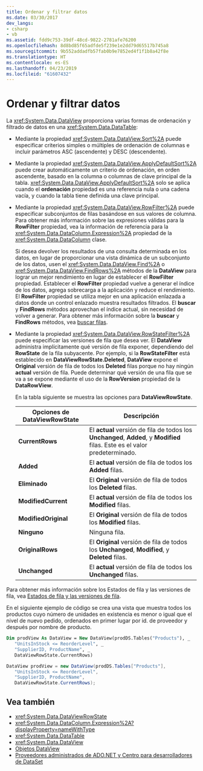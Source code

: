 ```yaml
---
title: Ordenar y filtrar datos
ms.date: 03/30/2017
dev_langs:
- csharp
- vb
ms.assetid: fdd9c753-39df-48cd-9822-2781afe76200
ms.openlocfilehash: 8d8bd85f65adfde5f239e1e2dd79d65517b745a8
ms.sourcegitcommit: 9b552addadfb57fab0b9e7852ed4f1f1b8a42f8e
ms.translationtype: HT
ms.contentlocale: es-ES
ms.lasthandoff: 04/23/2019
ms.locfileid: "61607432"
---
```

# <a name="sorting-and-filtering-data"></a>Ordenar y filtrar datos
La <xref:System.Data.DataView> proporciona varias formas de ordenación y filtrado de datos en una <xref:System.Data.DataTable>:  
  
- Mediante la propiedad <xref:System.Data.DataView.Sort%2A> puede especificar criterios simples o múltiples de ordenación de columnas e incluir parámetros ASC (ascendente) y DESC (descendente).  
  
- Mediante la propiedad <xref:System.Data.DataView.ApplyDefaultSort%2A> puede crear automáticamente un criterio de ordenación, en orden ascendente, basado en la columna o columnas de clave principal de la tabla. <xref:System.Data.DataView.ApplyDefaultSort%2A> solo se aplica cuando el **ordenación** propiedad es una referencia nula o una cadena vacía, y cuando la tabla tiene definida una clave principal.  
  
- Mediante la propiedad <xref:System.Data.DataView.RowFilter%2A> puede especificar subconjuntos de filas basándose en sus valores de columna. Para obtener más información sobre las expresiones válidas para la **RowFilter** propiedad, vea la información de referencia para la <xref:System.Data.DataColumn.Expression%2A> propiedad de la <xref:System.Data.DataColumn> clase.  
  
     Si desea devolver los resultados de una consulta determinada en los datos, en lugar de proporcionar una vista dinámica de un subconjunto de los datos, usen el <xref:System.Data.DataView.Find%2A> o <xref:System.Data.DataView.FindRows%2A> métodos de la **DataView** para lograr un mejor rendimiento en lugar de establecer el **RowFilter** propiedad. Establecer el **RowFilter** propiedad vuelve a generar el índice de los datos, agrega sobrecarga a la aplicación y reduce el rendimiento. El **RowFilter** propiedad se utiliza mejor en una aplicación enlazada a datos donde un control enlazado muestra resultados filtrados. El **buscar** y **FindRows** métodos aprovechan el índice actual, sin necesidad de volver a generar. Para obtener más información sobre la **buscar** y **FindRows** métodos, vea [buscar filas](../../../../../docs/framework/data/adonet/dataset-datatable-dataview/finding-rows.md).  
  
- Mediante la propiedad <xref:System.Data.DataView.RowStateFilter%2A> puede especificar las versiones de fila que desea ver. El **DataView** administra implícitamente qué versión de fila exponer, dependiendo del **RowState** de la fila subyacente. Por ejemplo, si la **RowStateFilter** está establecido en **DataViewRowState.Deleted**, **DataView** expone el **Original** versión de fila de todos los **Deleted** filas porque no hay ningún **actual** versión de fila. Puede determinar qué versión de una fila que se va a se expone mediante el uso de la **RowVersion** propiedad de la **DataRowView**.  
  
     En la tabla siguiente se muestra las opciones para **DataViewRowState**.  
  
    |Opciones de DataViewRowState|Descripción|  
    |------------------------------|-----------------|  
    |**CurrentRows**|El **actual** versión de fila de todos los **Unchanged**, **Added**, y **Modified** filas. Este es el valor predeterminado.|  
    |**Added**|El **actual** versión de fila de todos los **Added** filas.|  
    |**Eliminado**|El **Original** versión de fila de todos los **Deleted** filas.|  
    |**ModifiedCurrent**|El **actual** versión de fila de todos los **Modified** filas.|  
    |**ModifiedOriginal**|El **Original** versión de fila de todos los **Modified** filas.|  
    |**Ninguno**|Ninguna fila.|  
    |**OriginalRows**|El **Original** versión de fila de todos los **Unchanged**, **Modified**, y **Deleted** filas.|  
    |**Unchanged**|El **actual** versión de fila de todos los **Unchanged** filas.|  
  
 Para obtener más información sobre los Estados de fila y las versiones de fila, vea [Estados de fila y las versiones de fila](../../../../../docs/framework/data/adonet/dataset-datatable-dataview/row-states-and-row-versions.md).  
  
 En el siguiente ejemplo de código se crea una vista que muestra todos los productos cuyo número de unidades en existencia es menor o igual que el nivel de nuevo pedido, ordenados en primer lugar por id. de proveedor y después por nombre de producto.  
  
```vb  
Dim prodView As DataView = New DataView(prodDS.Tables("Products"), _  
   "UnitsInStock <= ReorderLevel", _  
   "SupplierID, ProductName", _  
   DataViewRowState.CurrentRows)  
```  
  
```csharp  
DataView prodView = new DataView(prodDS.Tables["Products"],  
   "UnitsInStock <= ReorderLevel",  
   "SupplierID, ProductName",  
   DataViewRowState.CurrentRows);  
```  
  
## <a name="see-also"></a>Vea también

- <xref:System.Data.DataViewRowState>
- <xref:System.Data.DataColumn.Expression%2A?displayProperty=nameWithType>
- <xref:System.Data.DataTable>
- <xref:System.Data.DataView>
- [Objetos DataView](../../../../../docs/framework/data/adonet/dataset-datatable-dataview/dataviews.md)
- [Proveedores administrados de ADO.NET y Centro para desarrolladores de DataSet](https://go.microsoft.com/fwlink/?LinkId=217917)
